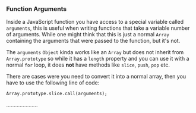 ### Function Arguments

Inside a JavaScript function you have access to a special variable called
`arguments`, this is useful when writing functions that take a variable number
of arguments. While one might think that this is just a normal `Array` containing
the arguments that were passed to the function, but it's not.

The `arguments` `Object` kinda works like an `Array` but does not inherit from
`Array.prototype` so while it has a `length` property and you can use it with
a normal `for` loop, it does **not** have methods like `slice`, `push`, `pop`
etc.

There are cases were you need to convert it into a normal array, then you have
to use the following line of code:
    
    Array.prototype.slice.call(arguments);

.....................
